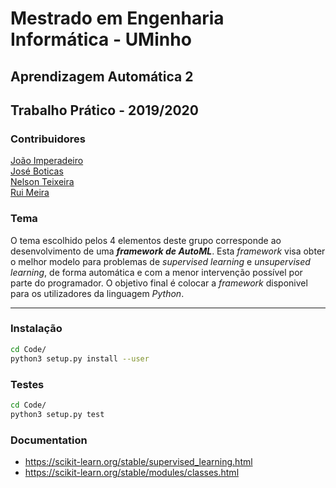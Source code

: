 # Mestrado em Engenharia Informática - UMinho
## Aprendizagem Automática 2
## Trabalho Prático - 2019/2020

### Contribuidores

[João Imperadeiro](https://github.com/JRI98)  
[José Boticas](https://github.com/SacitobJose)  
[Nelson Teixeira](https://github.com/Nelson198)  
[Rui Meira](https://github.com/ruisteve)

### Tema

O tema escolhido pelos 4 elementos deste grupo corresponde ao desenvolvimento de uma ***framework de AutoML***. 
Esta *framework* visa obter o melhor modelo para problemas de *supervised learning* e *unsupervised learning*, de forma automática e com a menor intervenção possível por parte do programador.
O objetivo final é colocar a *framework* disponivel para os utilizadores da linguagem *Python*.

---

### Instalação
```bash
cd Code/
python3 setup.py install --user
```

### Testes
```bash
cd Code/
python3 setup.py test
```

### Documentation
- https://scikit-learn.org/stable/supervised_learning.html
- https://scikit-learn.org/stable/modules/classes.html
